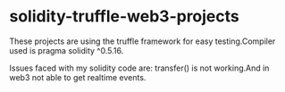 # solidity-truffle-web3-projects

These projects are using the truffle framework for easy testing.Compiler used is pragma solidity ^0.5.16.

Issues faced with my solidity code are: transfer() is not working.And in web3 not able to get realtime events.
